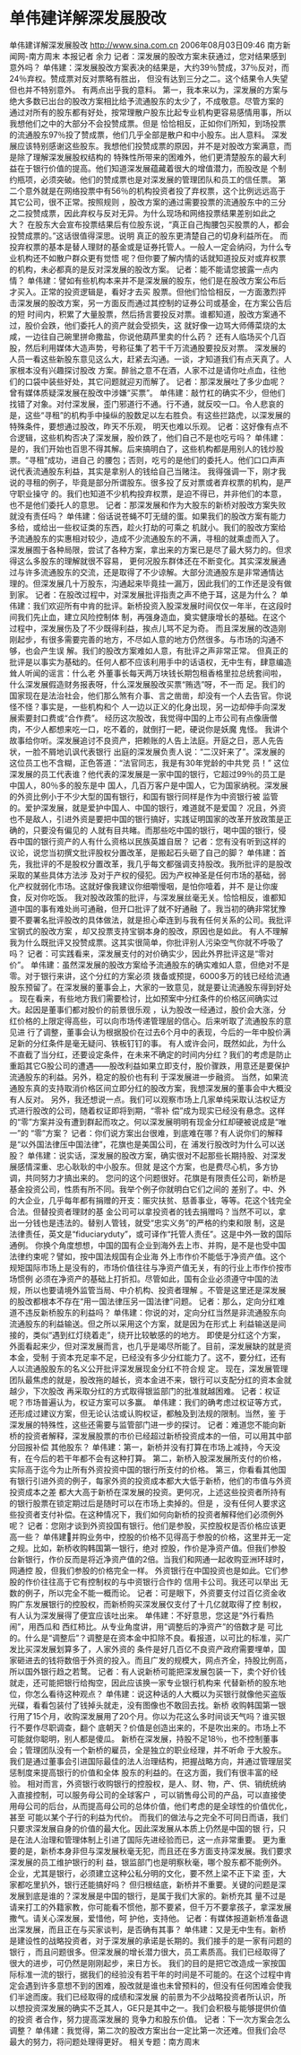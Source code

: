 # 单伟建详解深发展股改

单伟建详解深发展股改
http://www.sina.com.cn 2006年08月03日09:46 南方新闻网-南方周末
本报记者 余力
记者：深发展的股改方案未获通过，您对结果感到意外吗？
单伟建：深发展股改方案表决的结果是，大约39％赞成，37％反对，而24％弃权。赞成票对反对票略有胜出， 但没有达到三分之二。这个结果令人失望但也并不特别意外。
有两点出乎我的意料。
第一，我本来以为，深发展的方案与绝大多数已出台的股改方案相比给予流通股东的太少了，不成敬意。尽管方案的 通过对所有的股东都有好处，按常理散户股东比起专业机构更容易感情用事，所以我想他们之中的大部分不会投赞成票。但是 恰恰相反，正如你们所知，到场投票的流通股东97％投了赞成票，他们几乎全部是散户和中小股东。出人意料。
深发展应该特别感谢这些股东。我想他们投赞成票的原因，并不是对股改方案满意，而是除了理解深发展股权结构的 特殊性所带来的困难外，他们更清楚股东的最大利益在于银行价值的提高。他们知道深发展蕴藏着很大的增值潜力，而股改是 个制约瓶项，必须突破。他们的赞成票也是对深发展的管理团队和员工的信任票。
第二个意外就是在网络投票中有56％的机构投资者投了弃权票，这个比例远远高于其它公司，很不正常。按照规则 ，股改方案的通过需要投票的流通股东中的三分之二投赞成票，因此弃权与反对无异。为什么现场和网络投票结果差别如此之 大？
在股东大会宣布投票结果后有位股东说，“真正自己掏腰包买股票的人，都会投赞成票的。”这话很值得深思。说明 真正的股东更清楚自己的切身利益所在。
而投弃权票的基本是替人理财的基金或是证券托管人。一般人一定会纳闷，为什么专业机构还不如散户群众更有觉悟 呢？但你要了解内情的话就知道投反对或弃权票的机构，未必都真的是反对深发展的股改方案。
记者：能不能请您披露一点内情？
单伟建：譬如有些机构本来并不是深发展的股东，他们是在股改方案公布后才买入。正常的投资逻辑是，看好才去买 股票。但他们恰恰相反，一方面激烈抨击深发展的股改方案，另一方面反而通过其控制的证券公司或基金，在方案公告后的短 时间内，积累了大量股票，然后扬言要投反对票。谁都知道，股改方案通不过，股价会跌，他们委托人的资产就会受损失，这 就好像一边骂大师傅菜烧的太咸，一边往自己碗里拼命撒盐，你说他葫芦里卖的什么药？
还有人临场买个几百股，然后利用媒体大造声势，号称征集了若干千万流通股要投反对票。
深发展的人员一看这些新股东意见这么大，赶紧去沟通。一谈，才知道我们有点天真了。人家根本没有兴趣探讨股改 方案。醉翁之意不在酒，人家不过是请你吐点血，往他们的口袋中装些好处，其它问题就迎刃而解了。
记者：那深发展吐了多少血呢？曾有媒体质疑深发展在股改中涉嫌“买票”。
单伟建：敲竹杠的确实不少，但他们找错了对象。对付深发展，歪门邪道行不通。行不通，就反咬一口。令人悲哀的 是，这些“寻租”的机构手中操纵的股数足以左右胜负。有这些拦路虎，以深发展的特殊条件，要想通过股改，昨天不乐观， 明天也难以乐观。
记者：这好像有点不合逻辑，这些机构否决了深发展，股价跌了，他们自己不是也吃亏吗？
单伟建：是的，我们开始也百思不得其解。后来搞明白了，这些机构都是用别人的钱炒股票。“寻租”成功，进自己 的腰包；否则，吃亏的是他们的委托人。他们口口声声说代表流通股东利益，其实是拿别人的钱给自己当赌注。
我得强调一下，刚才我说的寻租的例子，毕竟是部分所谓股东。很多投了反对票或者弃权票的机构，是严守职业操守 的。我们也知道不少机构投弃权票，是迫不得已，并非他们的本意，也不是他们委托人的意思。
记者：那深发展和作为大股东的新桥对股改方案失败就没有责任吗？
单伟建：俗话说苍蝇不叮无缝的蛋。如果我们的股改方案有能力多给，或给出一些权证类的东西，趁火打劫的可乘之 机就小。我们的股改方案给予流通股东的实惠相对较少，造成不少流通股东的不满，寻租的就乘虚而入了。
深发展囿于各种局限，尝试了各种方案，拿出来的方案已是尽了最大努力的。但求得这么多股东的理解就很不容易， 更何况股东群体还在不断变化。其实深发展通过与许多流通股东的交流，还是取得了不少谅解。大部分流通股东是非常通情达 理的。但深发展几十万股东，沟通起来毕竟挂一漏万，因此我们的工作还是没有做到家。
记者：在股改过程中，对深发展批评指责之声不绝于耳，这是为什么？
单伟建：我们欢迎所有中肯的批评。新桥投资入股深发展时间仅仅一年半，在这段时间我们先止血，建立风险控制体 制，再强身造血，奠实健康增长的基础。在这个过程中，深发展伤及了不少既得利益，挨点儿骂不足为奇。
而且深发展的改造刚刚起步，有很多需要完善的地方，不尽如人意的地方仍然很多。与市场的沟通不够，也会产生误 解。我们的股改方案难如人意，有批评之声非常正常。
但真正的批评是以事实为基础的。任何人都不应该利用手中的话语权，无中生有，肆意编造耸人听闻的谣言：什么老 外董事长每天两万块钱长期包租香格里拉总统套间啦，什么深发展假造财务报表呀，什么深发展股改买票“贿选”呀，不一而 足。我们的国家现在是法治社会，他们那么煞有介事、言之凿凿，却没有一个人去告官。你说怪不怪？事实是，一些机构和个 人一边以正义的化身出现，另一边却伸手向深发展索要封口费或“合作费”。
经历这次股改，我觉得中国的上市公司有点像唐僧肉，不少人都想来吃一口，吃不着的，就倒打一耙，硬说你是妖魔 鬼怪。
我讲个故事给你听。深发展追讨不良资产，把赖账的人告上法庭。开庭之日，恶人先告状，一脸不屑地讥讽代表银行 出庭的深发展负责人说：“二汉奸来了”。深发展的这位员工也不含糊，正色答道：“法官同志，我是有30年党龄的中共党 员！”
这位深发展的员工代表谁？他代表的深发展是一家中国的银行，它超过99％的员工是中国人，80％多的股东是中 国人，几百万客户是中国人，它为国家纳税。深发展的外资比例小于不少大型的国有银行，和国有银行同样是作为中资银行被 监管的。爱护深发展，就是爱护中国人、中国的银行，难道就不是爱国？
况且，外资也不是敌人，引进外资是要把中国的银行搞好，实践证明国家的改革开放政策是正确的，只要没有偏见的 人就有目共睹。而那些吃中国的银行，喝中国的银行，侵吞中国的银行资产的人有什么资格以民族英雄自居？
记者：您有没有听到这样的议论，说您当初撰文批评股权分置改革，是搬起石头砸了自己的脚？
单伟建：首先，我批评的不是股权分置改革，我几乎每文都强调支持股改。我所批评的是股改采取的某些具体方法涉 及对于产权的侵犯。因为产权神圣是任何市场的基础，弱化产权就弱化市场。这就好像我建议你细嚼慢咽，是怕你噎着，并不 是让你废食，反对你吃饭。
我对股改政策的批评，与深发展丝毫无关。恰恰相反，谁都知道中国的事有难处尚可通融，但开口批评了就不好通融 了。我当初的确非常犹豫要不要署名批评股改的具体做法，就是担心牵连到与我有任何关系的公司。我批评宝钢式的股改方案 ，却又投票支持宝钢本身的股改，原因也是如此。
有人不理解我为什么既批评又投赞成票。这其实很简单，你批评别人污染空气你就不呼吸了吗？
记者：可实践看来，深发展支付的对价确实少，因此外界批评这是“零对价”。
单伟建：虽然深发展的股改方案给予流通股东的确实难如人意，但绝对不是零。对于银行来讲，这个分红的方案必须 拨备或预提，6000多万的钱已经给流通股东预留了。在深发展的董事会上，大家的一致意见，就是要让流通股东得到好处 。
现在看来，有些地方我们需要检讨，比如预案中分红条件的价格区间确实过大。起因是董事们都对股价的前景很乐观 ，认为股改一经通过，股价会大涨，分红价格的上限定得高些，可以向市场传递管理层的信心。后来听取了流通股东的意见进 行了调整，董事会认为根据股价在过去6个月中的表现，今后的一年中股价满足新的分红条件是毫无疑问、铁板钉钉的事。
有人或许会问，既然如此，为什么不直截了当分红，还要设定条件，在未来不确定的时间内分红？我们的考虑是防止 重蹈其它G股公司的遭遇——股改利益如果立即支付，股价骤跌，用意还是要保护流通股东的利益。另外，稳定的股价也有利 于深发展进一步融资。
当然，如果流通股东真的支持取消价格区间立即分红的股改方案，我想深发展的董事会中大概没有人反对。
另外，我还想说一点。我们可以观察市场上几家单纯采取认沽权证方式进行股改的公司，随着权证即将到期，“零补 偿”成为现实已经没有悬念。这样的“零”方案并没有遭到群起而攻之。何以深发展明明有现金分红却硬被说成是“唯一”的 “零”方案？
记者：你们说方案出台很难，到底难在哪？有人说你们的解释是“以外国法律压中国法律”，花旗也是美国公司，在 浦发行股改时为什么可以送股？
单伟建：说实话，深发展的股改方案，确实很对不起那些长期持股、对深发展感情深重、忠心耿耿的中小股东。但就 是这个方案，也是费尽心机，多方协调，共同努力才搞出来的。
您问的这个问题很好。花旗是有限责任公司，新桥是基金投资公司，性质有所不同。我举个例子你就明白它们之间的 差别了。中、外的大企业，几乎每年都有捐赠的开支：赈灾扶贫、慈善事业，等等。花这个钱完全合法。但替投资者理财的基 金公司可以拿投资者的钱去捐赠吗？当然不可以，拿出一分钱也是违法的。替别人管钱，就受“忠实义务”的严格的约束和限 制，这是法律责任，英文是“fiduciaryduty”，或可译作“托管人责任”。这是中外一致的国际通例。
你换个角度想想，中国的国有企业到海外去上市、并购，是不是也受中国法律约束呢？譬如，按中国法规国有企业海 外上市作价不能低于净资产值。这个规矩国际市场上是没有的，市场价值往往与净资产值无关，有的行业上市作价按市场惯例 必须在净资产的基础上打折扣。尽管如此，国有企业必须遵守中国的法规，所以也要请境外监管当局、中介机构、投资者理解 。不管是这里还是深发展的股改都根本不存在“用一国法律压另一国法律”问题。
记者：那么，定向分红难道不违反新桥股东的利益吗？
单伟建：你说的对，定向分红当然是非流通股东向流通股东的利益输送。但之所以采用这个方案，就是因为在形式上 利益输送是间接的，类似“遇到红灯绕着走”，绕开比较敏感的的地方。
即使是分红这个方案，外面看起来少，但对深发展而言，也几乎是竭尽所能了。目前，深发展缺的就是资本金，受制 于资本充足率不足，已经没有多少分红能力了。这不，要分红，还有人以流通股股东的名义公开批评深发展现金分红不符合规 定。
现在，深发展管理团队最焦虑的就是，股改拖的越长，资本金进不来，银行可以支配分红的资本金就越少，下次股改 再采取分红的方式取得银监部门的批准就越困难。
记者：权证呢？市场普遍认为，权证方案可以多赢。
单伟建：我们的确考虑过权证等方式，还形成过建议方案，但无论认沽或认购权证，都触及到法规的限制。当然，鉴 于深发展的特殊性，这些还需要与监管部门进一步的探讨。
记者：难道您不能向新桥的投资者解释，深发展股票的市价已经超过新桥投资成本的一倍，可以用其中部分回报补偿 其他股东？
单伟建：第一，新桥并没有打算在市场上减持，今天没有，在今后的若干年都不会有这种打算。
第二，新桥入股深发展所支付的价格，实际高于迄今为止所有外资投资中国的银行所支付的价格。
第三，你看看其他国有银行引进外资的例子，每家外资的投资成本都大大低于新桥，他们的市值与外资投资成本之差 都大大高于新桥在深发展的投资。更何况，上述这些投资者所持有的银行股票在锁定期过后是随时可以在市场上卖掉的。但是 ，没有任何人要求这些投资者支付补偿。在这种情况下，我们如何向新桥的投资者解释他们必须例外呢？
记者：您刚才谈到外资投国有银行。他们是参股，买控股权是否价格应该更高一些？
单伟建并购业务中，控股的价格不见得高于参股的价格，这里并无一定之规。比如，新桥收购韩国第一银行，绝对 控股，作价是净资产值。但我们参股台新银行，作价反而是将近净资产值的2倍。当我们和网通一起收购亚洲环球时，网通控 股，但我们参股的价格完全一样。
外资银行在中国投资也是如此。它们参股的作价往往高于它有控制权的与中资银行合作的
信用卡公司。我还可以举出 无数的例子，所以完全不能一概而论。
记者：可是眼下，外资要支付过百亿资金收购广东发展银行的控股权，而新桥购买深发展仅支付了十几亿就取得了控 制权，有人认为深发展得了便宜应该吐出来。
单伟建：不好意思，您这是“外行看热闹”，用西瓜和
西红柿比。从专业角度讲，用“调整后的净资产”的倍数才是 可比的。什么是“调整后”？调整是在资本金中扣除不良。看报道，以可比的标准，买广发比买深发展划算多了，人家外资的 条件是好几百亿不良资产政府需要埋单，国家砸进去的钱将数倍于外资的投入。而且广发的规模大，网点齐全，持股比例高， 所以国外银行趋之若鹜。
记者：有人说新桥可能把深发展包装一下，卖个好价钱就走，还可能把银行给掏空，因此应该换一家专业银行机构来 代替新桥的股东地位，你怎么看待这种观点？
单伟建：说这种话的人大概以为买银行就像他买盗版光碟，看看包装付了钱掉头就走，没有图像也不敢回去找。新桥 收购韩国第一银行用了15个月，收购深发展用了20个月。你以为花这么多时间谈天气吗？谁买银行不要作尽职调查，翻个 底朝天？价值是创造出来的，不是吹出来的。市场上不可能就你聪明，别人都是傻瓜。
新桥在深发展，持股不足18％，也不控制董事会；管理团队没有一个新桥的雇员，全是独立的职业经理，并不听命 于大股东。我们是通过董事会引进国际最佳的法人治理结构，把握战略方向，并通过管理层奖惩制度来提高银行的价值和全体 股东的利益的。在这方面，我们有很丰富的经验。
相对而言，外资银行收购银行的控股权，是人、财、物，产、供、销统统纳入直接控制，可以服务母公司的全球客户 ，可以销售母公司的产品，可以直接使用母公司的后台，从而提高母公司的总体价值，他们考虑的是全球性的价值优化，甚至 可能以某个子行的利益为代价。
而我们的做法与之完全不可同日而语，我们只要求深发展自身的价值的最大化。因此深发展从本质上仍然是中国的银 行，只是在法人治理和管理体制上引进了国际先进经验而已，这一点非常重要。
更为重要的是，新桥本身非但与深发展秋毫无犯，而且还在多方面支持深发展。我们要求深发展的员工维护银行的利 益，银监部门也是明察秋毫，哪个股东都不能例外。企业，尤其是银行，必须建立这种公私分明的文化，要不然上梁不正下梁 歪，大家都吃里扒外，银行还能搞好吗？
但归根结底，新桥并不重要。关键的问题是深发展到底是谁的？深发展是中国的银行，是属于我们大家的。新桥充其 量不过是请来打工的外籍家教，你可能看不惯他，那不要紧，但千万不要拿孩子，拿深发展撒气。请关心深发展，爱惜他，呵 护他，支持他。
记者：有媒体报道新桥准备退出深发展，而且正在与买家谈判，是否确有其事？
单伟建：又是无中生有。新桥是建设性的战略投资者，对于深发展的承诺是长期的。我们接手的是一家有问题的银行 ，而且问题很多。但深发展的增长潜力很大，员工素质高。我们已经取得了很大的进步，可仍然是刚刚起步，来日方长。
我们的目的是把它改造成一家按国际标准一流的银行，据我们的经验没有若干年的时间是不可能的。在这个过程中肯 定会遇到许多意想不到的困难，股改就是谁也未曾预料的，但没有任何困难会使我们半途而废。我们已经取得的成绩和深发展 的前景为不少战略投资者所认识，所以想投资深发展的确实不乏其人，GE只是其中之一。我们会积极与能够提供价值的投资 者合作，努力提高深发展的
竞争力和股东价值。
记者：下一次方案会怎么调整？
单伟建：我觉得，第二次的股改方案出台一定比第一次还难。但我们会尽最大的努力，将问题处理得更好。
相关专题：南方周末 

